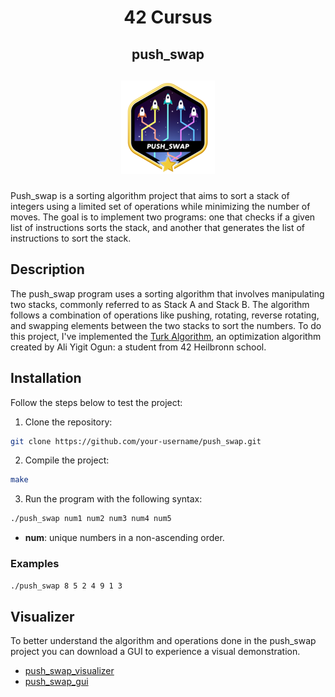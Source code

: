 <h1 align=center>
  42 Cursus
 </h1>
<h2 align=center>
  push_swap
</h2>
<h2 align=center>

  ![push_swap Logo](https://github.com/caroldaniel/caroldaniel-utils/blob/6b25474bf78299bc7cded8a9c423eebf35fb1d75/push_swapm.png)
</h2>

Push_swap is a sorting algorithm project that aims to sort a stack of integers using a limited set of operations while minimizing the number of moves. The goal is to implement two programs: one that checks if a given list of instructions sorts the stack, and another that generates the list of instructions to sort the stack.

## Description

The push_swap program uses a sorting algorithm that involves manipulating two stacks, commonly referred to as Stack A and Stack B. The algorithm follows a combination of operations like pushing, rotating, reverse rotating, and swapping elements between the two stacks to sort the numbers. To do this project, I've implemented the [Turk Algorithm](https://medium.com/@ayogun/push-swap-c1f5d2d41e97), an optimization algorithm created by Ali Yigit Ogun: a student from 42 Heilbronn school.

## Installation

Follow the steps below to test the project: 

1. Clone the repository:
```bash
git clone https://github.com/your-username/push_swap.git
```
2. Compile the project:
```bash
make
```
3. Run the program with the following syntax:
```bash
./push_swap num1 num2 num3 num4 num5
```
- **num**: unique numbers in a non-ascending order.

### Examples
```bash
./push_swap 8 5 2 4 9 1 3
```

## Visualizer

To better understand the algorithm and operations done in the push_swap project you can download a GUI to experience a visual demonstration.

- [push_swap_visualizer](https://github.com/o-reo/push_swap_visualizer)
- [push_swap_gui](https://github.com/elijahkash/push_swap_gui)
